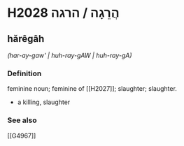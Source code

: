 # H2028 הֲרֵגָה / הרגה

## hărêgâh

_(har-ay-gaw' | huh-ray-ɡAW | huh-ray-ɡA)_

### Definition

feminine noun; feminine of [[H2027]]; slaughter; slaughter.

- a killing, slaughter
### See also

[[G4967]]

